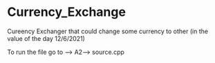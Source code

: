 # Currency_Exchange
Cureency Exchanger that could change some currency to other (in the value of the day 12/6/2021)


To run the file go to --> A2--> source.cpp

